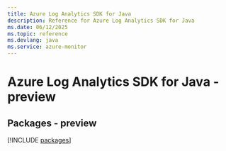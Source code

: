 ```yaml
---
title: Azure Log Analytics SDK for Java
description: Reference for Azure Log Analytics SDK for Java
ms.date: 06/12/2025
ms.topic: reference
ms.devlang: java
ms.service: azure-monitor
---
```

# Azure Log Analytics SDK for Java - preview
## Packages - preview
[!INCLUDE [packages](log-analytics-index.md)]